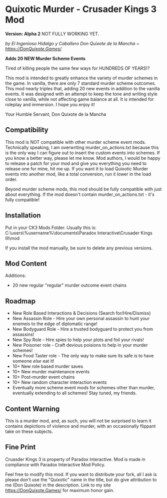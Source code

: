# Quixotic Murder - Crusader Kings 3 Mod
**Version: Alpha 2**
NOT FULLY WORKING YET.

*by El Ingenioso Hidalgo y Caballero Don Quixote de la Mancha ~ https://DonQuixote.Games/*

**Adds 20 NEW Murder Scheme Events**

Tired of killing people the same few ways for HUNDREDS OF YEARS!?

This mod is intended to greatly enhance the variety of murder schemes in the game. In vanilla, there are only 7 standard murder scheme outcomes. This mod nearly triples that, adding 20 new events in addition to the vanilla events. It was designed with an attempt to keep the tone and writing style close to vanilla, while not affecting game balance at all. It is intended for roleplay and immersion. I hope you enjoy it!

Your Humble Servant,
Don Quixote de la Mancha

## Compatibility
This mod is NOT compatible with other murder scheme event mods. Technically speaking, I am overwriting murder_on_actions.txt because this is the only way I can figure out to insert the custom events into schemes. If you know a better way, please let me know. Mod authors, I would be happy to release a patch for your mod and give you everything you need to release one for mine, hit me up. If you want it to load Quixotic Murder events into another mod, like a total conversion, run it lower in the load order.

Beyond murder scheme mods, this mod should be fully compatible with just about everything. If the mod doesn't contain murder_on_actions.txt - it's fully compatible!

## Installation
Put in your CK3 Mods Folder. Usually this is:
C:\users\\%username%\documents\Paradox Interactive\Crusader Kings III\mod

If you install the mod manually, be sure to delete any previous versions.

## Mod Content
Additions:
* 20 new regular "regular" murder outcome event chains

## Roadmap
* New Role Based Interactions & Decisions (Search for/Hire/Dismiss)
* New Assassin Role - Hire your own personal assassin to hunt your enemeis to the edge of diplomatic range!
* New Bodyguard Role - Hire a trusted bodyguard to protect you from assassins!
* New Spy Role - Hire spies to help your plots and foil your rivals!
* New Poisoner role - Craft devious poisions to help in your murder schemes!
* New Food Taster role - The only way to make sure its safe is to have someone *else* eat it!
* 10+ New role based murder saves
* 10+ New murder maintenance events
* 10+ Post-murder event chains
* 10+ New random character interaction events
* Eventually more scheme event mods for schemes other than murder, eventually extending to all schemes! Stay tuned, my friends.

## Content Warning
This is a murder mod, and, as such, you will not be surprised to learn it contains depictions of violence and murder, with an occasionally flippant take on these subjects.

## Fine Print
Cruasder Kings 3 is property of Paradox Interactive. Mod is made in compliance with Paradox Interactive Mod Policy.

Feel free to modify this mod. If you want to distribute your fork, all I ask is please don't use the "Quixotic" name in the title, but do give attribution to me (Don Quixote) in the description. Link to my site https://DonQuixote.Games/ for maximum honor gain.
